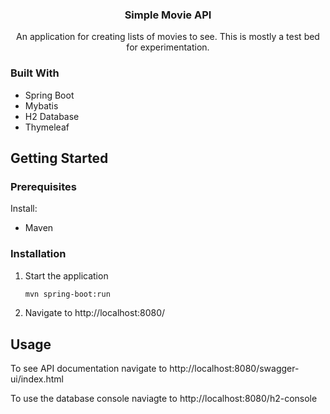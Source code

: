 <div align="center">
  <h3 align="center">Simple Movie API</h3>
  <p align="center">
    An application for creating lists of movies to see. This is mostly a test bed for experimentation.
  </p>
</div>


### Built With

* Spring Boot
* Mybatis
* H2 Database
* Thymeleaf


## Getting Started


### Prerequisites

Install:
* Maven


### Installation

1. Start the application
   ```sh
   mvn spring-boot:run
   ```

2. Navigate to http://localhost:8080/




<!-- USAGE EXAMPLES -->
## Usage

To see API documentation navigate to http://localhost:8080/swagger-ui/index.html

To use the database console naviagte to http://localhost:8080/h2-console
